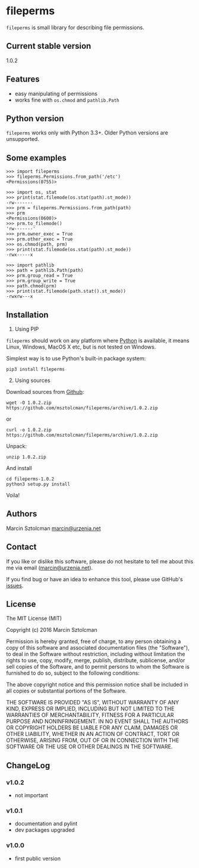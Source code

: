 fileperms
==========

`fileperms` is small library for describing file permissions.

Current stable version
----------------------

1.0.2

Features
--------

* easy manipulating of permissions
* works fine with `os.chmod` and `pathlib.Path`

Python version
--------------

`fileperms` works only with Python 3.3+. Older Python versions are unsupported.

Some examples
-------------

    >>> import fileperms
    >>> fileperms.Permissions.from_path('/etc')
    <Permissions(0755)>
      
    >>> import os, stat
    >>> print(stat.filemode(os.stat(path).st_mode))
    -rw-------
    >>> prm = fileperms.Permissions.from_path(path)
    >>> prm
    <Permissions(0600)>
    >>> prm.to_filemode()
    'rw-------'
    >>> prm.owner_exec = True
    >>> prm.other_exec = True
    >>> os.chmod(path, prm)
    >>> print(stat.filemode(os.stat(path).st_mode))
    -rwx-----x
    
    >>> import pathlib
    >>> path = pathlib.Path(path)
    >>> prm.group_read = True
    >>> prm.group_write = True
    >>> path.chmod(prm)
    >>> print(stat.filemode(path.stat().st_mode))
    -rwxrw---x

Installation
------------

1. Using PIP

`fileperms` should work on any platform where [Python](http://python.org)
is available, it means Linux, Windows, MacOS X etc, but is not tested on Windows. 

Simplest way is to use Python's built-in package system:

    pip3 install fileperms

2. Using sources

Download sources from [Github](https://github.com/msztolcman/fileperms/archive/1.0.2.zip):

    wget -O 1.0.2.zip https://github.com/msztolcman/fileperms/archive/1.0.2.zip
    
or

    curl -o 1.0.2.zip https://github.com/msztolcman/fileperms/archive/1.0.2.zip

Unpack:

    unzip 1.0.2.zip

And install

    cd fileperms-1.0.2
    python3 setup.py install

Voila!

Authors
-------

Marcin Sztolcman <marcin@urzenia.net>

Contact
-------

If you like or dislike this software, please do not hesitate to tell me about
this me via email (marcin@urzenia.net).

If you find bug or have an idea to enhance this tool, please use GitHub's
[issues](https://github.com/msztolcman/fileperms/issues).

License
-------

The MIT License (MIT)

Copyright (c) 2016 Marcin Sztolcman

Permission is hereby granted, free of charge, to any person obtaining a copy of
this software and associated documentation files (the "Software"), to deal in
the Software without restriction, including without limitation the rights to
use, copy, modify, merge, publish, distribute, sublicense, and/or sell copies of
the Software, and to permit persons to whom the Software is furnished to do so,
subject to the following conditions:

The above copyright notice and this permission notice shall be included in all
copies or substantial portions of the Software.

THE SOFTWARE IS PROVIDED "AS IS", WITHOUT WARRANTY OF ANY KIND, EXPRESS OR
IMPLIED, INCLUDING BUT NOT LIMITED TO THE WARRANTIES OF MERCHANTABILITY, FITNESS
FOR A PARTICULAR PURPOSE AND NONINFRINGEMENT. IN NO EVENT SHALL THE AUTHORS OR
COPYRIGHT HOLDERS BE LIABLE FOR ANY CLAIM, DAMAGES OR OTHER LIABILITY, WHETHER
IN AN ACTION OF CONTRACT, TORT OR OTHERWISE, ARISING FROM, OUT OF OR IN
CONNECTION WITH THE SOFTWARE OR THE USE OR OTHER DEALINGS IN THE SOFTWARE.

ChangeLog
---------

### v1.0.2

* not important 

### v1.0.1

* documentation and pylint
* dev packages upgraded

### v1.0.0

* first public version
